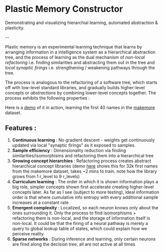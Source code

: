 # Plastic Memory Constructor

Demonstrating and visualizing hierarchial learning, automated abstraction &amp; plasticity.

--

Plastic memory is an experimental learning technique that learns by arranging information in a intelligence system as a hierarchical abstraction tree, and the process of learning as the dual mechanism of _non-local refactoring_ i.e. finding similarities and abstracting them out in the tree and _local synaptic firings_ i.e. strengthening / weakening pathways through the tree.

The process is analogous to the refactoring of a software tree, which starts off with low-level standard libraries, and gradually builds higher-level concepts or _abstractions_ by combining lower-level concepts together. The process exhibits the following properties :

Here is a [demo](https://www.youtube.com/watch?v=OOYJupTzCLI) of it in action, learning the first 40 names in the [makemore](https://github.com/karpathy/makemore) dataset.

## Features :

1. **Continuous learning** : No gradient descent - weights get continuously updated via local "synaptic firings" as it exposed to samples.
2. **Sample efficiency** : Dimensionality reduction via finding similarities/isomorphisms and refactoring them into a hierarchical tree
3. **Growing concept hierarchies** : Refactoring process creates abstract hierarchical concept libraries (demo [here](https://youtu.be/ONSVN4-Hua0) shows this for 32k first names from the makemore dataset, takes ~2 mins to train. note how the library grows from 1 r_level to 9 r_levels)
4. **Curriculum learning** : The order in which it is shown information plays a big role, simpler concepts shown first accelerate creating higher-level concepts later. As far as I see (subject to more testing), ideal information order is that where cumulative info entropy with every additional sample increases at a constant rate
5. **Emergent complexity** : Localized, so each neuron knows only about the ones surrounding it. Only the process to find isomorphisms + refactoring them is non-local, and the storage of information itself is non-local. It could be that the firing of a neural pathway is merely a query to global lookup table of states, which could explain how we perceive reality.
6. **Sparse networks** : During inference and learning, only certain neurons are fired along the decision tree, all are not active at all times
